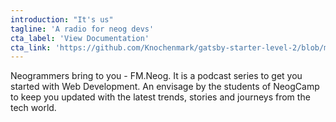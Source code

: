 ```yaml
---
introduction: "It's us"
tagline: 'A radio for neog devs'
cta_label: 'View Documentation'
cta_link: 'https://github.com/Knochenmark/gatsby-starter-level-2/blob/master/README.md'
---
```


Neogrammers bring to you - FM.Neog. It is a podcast series to get you started with Web Development. An envisage by the students of NeogCamp to keep you updated with the latest trends, stories and journeys from the tech world.
